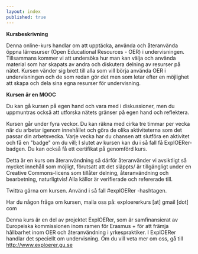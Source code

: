 ```yaml
---
layout: index
published: true
---
```


**Kursbeskrivning**

Denna online-kurs handlar om att upptäcka, använda och återanvända öppna lärresurser (Open Educational Resources - OER) i undervisningen. Tillsammans kommer vi att undersöka hur man kan välja och använda material som har skapats av andra och diskutera delning av resurser på nätet. Kursen vänder sig brett till alla som vill börja använda OER i undervisningen och de som redan gör det men som letar efter en möjlighet att skapa och dela sina egna resurser för undervisning.

**Kursen är en MOOC**

Du kan gå kursen på egen hand och vara med i diskussioner, men du uppmuntras också att utforska nätets gränser på egen hand och reflektera.

Kursen går under fyra veckor. Du kan räkna med cirka tre timmar per vecka när du arbetar igenom innehållet och göra de olika aktiviteterna som det passar din arbetsvecka. Varje vecka har du chansen att slutföra en aktivitet och få en "badge" om du vill; I slutet av kursen kan du i så fall få ExplOERer-badgen. Du kan också få ett certifikat på genomförd kurs.

Detta är en kurs om återanvändning så därför återanvänder vi avsiktligt så mycket innehåll som möjligt, förutsatt att det släppts/ är tillgängligt under en Creative Commons-licens som tillåter delning, återanvändning och bearbetning, naturligtvis! Alla källor är verifierade och refererade till. 

Twittra gärna om kursen. Använd i så fall #explOERer -hashtagen.

Har du någon fråga om kursen, maila oss på: exploererkurs [at] gmail [dot] com

Denna kurs är en del av projektet ExplOERer, som är samfinansierat av Europeiska kommissionen inom ramen för Erasmus + för att främja hållbarhet inom OER och återanvändning i yrkespraktiker. I ExplOERer handlar det speciellt om undervisning. Om du vill veta mer om oss, gå till http://www.exploerer.gu.se
